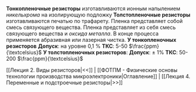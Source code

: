 
**Тонкопленочные резисторы** изготавливаются ионным напылением *никельхрома* на изолирующую подложку
**Толстопленочные резисторы** изготавливаются печатью по трафарету. Пленка представляет собой смесь связующего вещества. Пленка представляет из себя смесь связующего вещества и *оксида металла*. В конце процесса применяется абразивная или лазерная чистка.
**У тонкопленочных резисторов**
**Допуск**:  на уровне 0,1 %
**ТКС**: 5-50 $\frac{ppm}{\textcelsius}$
**У толстопленочных резисторов**:
**Допуск**:  $\pm$ 1%
**ТКС**: 50-200 $\frac{ppm}{\textcelsius}$

[[Лекция 2. Виды резисторов|<<]] | [[ФОТПМ - Физические основы технологии производства микроэлектроники|Оглавление]] | [[Лекция 4. Переменные и подстроечные резисторы|>>]]